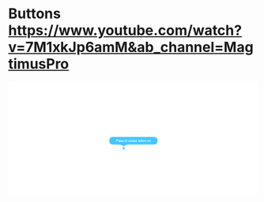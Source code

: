 # Buttons https://www.youtube.com/watch?v=7M1xkJp6amM&ab_channel=MagtimusPro
<p align="center">
  <img src="preview.png" alt="preview del proyecto" width="600">
</p>